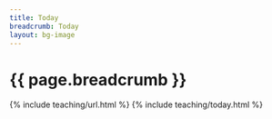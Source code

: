 ```yaml
---
title: Today
breadcrumb: Today
layout: bg-image
---
```

# {{ page.breadcrumb }}
{% include teaching/url.html %}
{% include teaching/today.html %}

